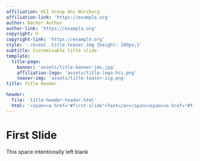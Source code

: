 ```yaml
---
affiliation: HCI Group Uni Würzburg
affiliation-link: 'https://example.org'
author: Decker Author
author-link: 'https://example.org'
copyright: ©
copyright-link: 'https://example.org'
style: '.reveal .title-teaser img {height: 200px;}'
subtitle: Customisable title slide
template:
  title-page:
    banner: 'assets/title-banner-jmu.jpg' 
    affiliation-logo: 'assets/title-logo-hci.png'
    teaser-img: 'assets/title-teaser-icg.png'
title: Title Header

header:
  file: 'title-header-header.html'
  html: '<span><a href="#first-slide">Text</a></span><span><a href="#first-slide">Text</a></span>'
---
```


# First Slide

This space intentionally left blank
